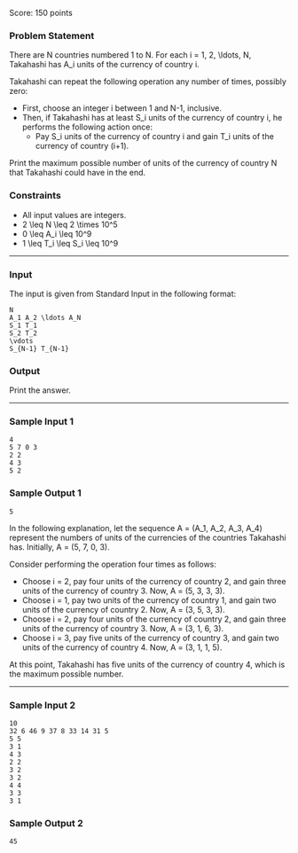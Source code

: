 Score: 150 points

### Problem Statement

There are N countries numbered 1 to N. For each i = 1, 2, \ldots, N, Takahashi has A\_i units of the currency of country i.

Takahashi can repeat the following operation any number of times, possibly zero:

* First, choose an integer i between 1 and N-1, inclusive.
* Then, if Takahashi has at least S\_i units of the currency of country i, he performs the following action once:
  + Pay S\_i units of the currency of country i and gain T\_i units of the currency of country (i+1).

Print the maximum possible number of units of the currency of country N that Takahashi could have in the end.

### Constraints

* All input values are integers.
* 2 \leq N \leq 2 \times 10^5
* 0 \leq A\_i \leq 10^9
* 1 \leq T\_i \leq S\_i \leq 10^9

---

### Input

The input is given from Standard Input in the following format:

```
N
A_1 A_2 \ldots A_N
S_1 T_1
S_2 T_2
\vdots
S_{N-1} T_{N-1}
```

### Output

Print the answer.

---

### Sample Input 1

```
4
5 7 0 3
2 2
4 3
5 2
```

### Sample Output 1

```
5
```

In the following explanation, let the sequence A = (A\_1, A\_2, A\_3, A\_4) represent the numbers of units of the currencies of the countries Takahashi has. Initially, A = (5, 7, 0, 3).

Consider performing the operation four times as follows:

* Choose i = 2, pay four units of the currency of country 2, and gain three units of the currency of country 3. Now, A = (5, 3, 3, 3).
* Choose i = 1, pay two units of the currency of country 1, and gain two units of the currency of country 2. Now, A = (3, 5, 3, 3).
* Choose i = 2, pay four units of the currency of country 2, and gain three units of the currency of country 3. Now, A = (3, 1, 6, 3).
* Choose i = 3, pay five units of the currency of country 3, and gain two units of the currency of country 4. Now, A = (3, 1, 1, 5).

At this point, Takahashi has five units of the currency of country 4, which is the maximum possible number.

---

### Sample Input 2

```
10
32 6 46 9 37 8 33 14 31 5
5 5
3 1
4 3
2 2
3 2
3 2
4 4
3 3
3 1
```

### Sample Output 2

```
45
```
